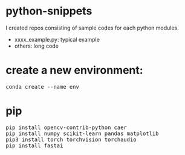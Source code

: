 # python-snippets 
I created repos consisting of sample codes for each python modules.

* xxxx_example.py: typical example
* others: long code

#  create a new environment:
<pre>conda create --name env</pre>

# pip
<pre>
pip install opencv-contrib-python caer
pip install numpy scikit-learn pandas matplotlib
pip3 install torch torchvision torchaudio
pip install fastai</pre>


